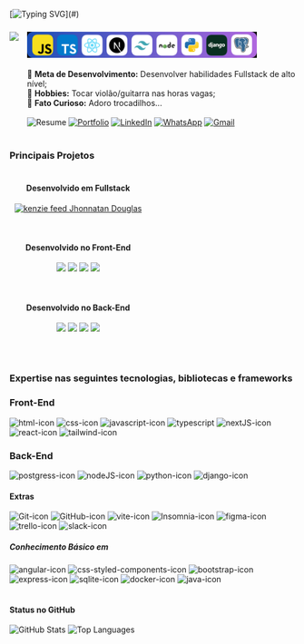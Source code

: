 [![Typing SVG](https://readme-typing-svg.herokuapp.com/?color=ffffff&size=26&center=false&vCenter=true&width=1000&lines=Olá!+Chamo-me+Jhonnatan+Douglas;Sou+estudante+de+Análise+e+Desenvolvimento+de+Sistemas;Já+sou+um+Desenvolvedor+Fullstack;Sou+de+Governador+Valadares,+Minas+Gerais;Seja+bem+vindo!;)](#)


###

<img align="left" style="display: inline-block; margin-right: 15px; margin-bottom: 5px;" height="181" src="https://i.giphy.com/media/26BGIqWh2R1fi6JDa/giphy.webp"/>

###

<div align="left">
  <img src="https://raw.githubusercontent.com/JhonnatanDouglas/PortImgs_/main/github-imgs/github-techs-v3.png" height="46" alt="javascript logo"  />
</div>

<div>
  <br>
  <span>🎯 <strong>Meta de Desenvolvimento:</strong> Desenvolver habilidades Fullstack de alto nível;</span>
  <br>
  <span>🎸 <strong>Hobbies:</strong> Tocar violão/guitarra nas horas vagas;</span>
  <br>
  <span>🤪 <strong>Fato Curioso:</strong> Adoro trocadilhos...</span>
  <br>
</div>

<br>

<div align="left">
    <a style="text-decoration: none;" href="https://drive.google.com/file/d/14P7hw8kIB9BLoXHFEZ3abbLYG3u1WK3E/view" target="_blank"><img src="https://img.shields.io/badge/-Currículo-%2346295A?style=for-the-badge&logo=readme&logoColor=white" alt="Resume" /></a>
    <a href="https://portfolio-jhonnatandev.vercel.app" target="_blank"><img src="https://img.shields.io/badge/portfólio-%23000000.svg?style=for-the-badge&logo=firefox&logoColor=#FF7139" alt="Portfolio" /></a>
    <a href="https://www.linkedin.com/in/jhonnatan-douglas-dev/"><img src="https://img.shields.io/badge/LinkedIn-0077B5?style=for-the-badge&logo=linkedin&logoColor=white" alt="LinkedIn" /></a>
    <a href="https://api.whatsapp.com/send?phone=5533999328785&text=Ol%C3%A1,%20Jhonnatan!%20Tudo%20bem?%0D%0A%0D%0AFiquei%20interessado%20em%20sua%20experi%C3%AAncia%20como%20Desenvolvedor.%20Gostaria%20de%20conversar%20mais%20sobre%20uma%20oportunidade%20de%20emprego%20em%20nossa%20empresa.%0D%0A%0D%0AAguardo%20seu%20retorno%20para%20marcarmos%20uma%20entrevista.%20Obrigado!%0D%0A%0D%0AAtenciosamente,%0D%0ARecrutador%20da%20Empresa" target="_blank"><img src="https://img.shields.io/badge/WhatsApp-25D366?style=for-the-badge&logo=whatsapp&logoColor=white" alt="WhatsApp" /></a>
    <a href="mailto:jhonnatanaraujodev@gmail.com?subject=Oportunidade%20de%20Emprego&body=Ol%C3%A1%20Jhonnatan,%0D%0A%0D%0AGostar%C3%ADamos%20de%20conversar%20sobre%20uma%20oportunidade%20de%20emprego%20na%20nossa%20empresa.%0D%0A%0D%0AAtenciosamente,%0D%0AEquipe%20de%20Recrutamento" target="_blank"><img src="https://img.shields.io/badge/Gmail-D14836?style=for-the-badge&logo=gmail&logoColor=white" alt="Gmail" /></a>
</div>

<br>

<div align="left">
  <h3>Principais Projetos</h3>

  <div style="display: flex; flex-direction: row; flex-wrap: wrap; margin-top: 20px;">
      <div style="text-align: center; width: 48%;">
      <h4>Desenvolvido em Fullstack</h4>
      <a href="https://github.com/JhonnatanDouglas/M6-S01-02_ProjetoFullStack_JhonnatanDouglas_">
        <img style="margin-bottom: 0.75rem;" src="https://github-readme-stats.vercel.app/api/pin/?username=JhonnatanDouglas&repo=M6-S01-02_ProjetoFullStack_JhonnatanDouglas_&bg_color=1e1b4b&border_color=fff&show_icons=true&icon_color=86198f&title_color=fbbf24&text_color=fff" alt="kenzie feed Jhonnatan Douglas" />
      </a>
    </div>
  </div>

  <div style="display: flex; flex-direction: row; flex-wrap: wrap; margin-top: 20px;">
    <div style="text-align: center; width: 48%;">
      <h4>Desenvolvido no Front-End</h4>
      <a href="https://github.com/grupo7-T17/kenzie-feed"><img style="margin-bottom: 0.75rem;" src="https://github-readme-stats.vercel.app/api/pin/?username=grupo7-T17&repo=kenzie-feed&bg_color=141439&border_color=fff&show_icons=true&icon_color=FF1AFF&title_color=fbbf24&text_color=fff" /></a>
      <a href="https://github.com/grupo7-T17/kenzie-feed"><img style="margin-bottom: 0.75rem;" src="https://github-readme-stats.vercel.app/api/pin/?username=Kenzie-Academy-Brasil-Developers&repo=react-entrega-kenzie-hub_JhonnatanDouglas&bg_color=141439&border_color=fff&show_icons=true&icon_color=FF1AFF&title_color=fbbf24&text_color=fff" /></a>
      <a href="https://github.com/grupo7-T17/kenzie-feed"><img style="margin-bottom: 0.75rem;" src="https://github-readme-stats.vercel.app/api/pin/?username=Kenzie-Academy-Brasil-Developers&repo=react-entrega-s1-template-nu-kenzie_JhonnatanDouglas&bg_color=141439&border_color=fff&show_icons=true&icon_color=FF1AFF&title_color=fbbf24&text_color=fff" /></a>
      <a href="https://github.com/grupo7-T17/kenzie-feed"><img style="margin-bottom: 0.75rem;" src="https://github-readme-stats.vercel.app/api/pin/?username=Kenzie-Academy-Brasil-Developers&repo=gitSearchBase_JhonnatanDouglas&bg_color=141439&border_color=fff&show_icons=true&icon_color=FF1AFF&title_color=fbbf24&text_color=fff" /></a>
    </div>
  </div>

  <div style="display: flex; flex-direction: row; flex-wrap: wrap; margin-top: 20px;">
    <div style="text-align: center; width: 48%;">
      <h4>Desenvolvido no Back-End</h4>
      <a href="https://github.com/grupo7-T17/kenzie-feed"><img style="margin-bottom: 0.75rem;" src="https://github-readme-stats.vercel.app/api/pin/?username=JhonnatanDouglas&repo=m5-sp6-projeto-final-kanvas&bg_color=001&border_color=fff&show_icons=true&icon_color=aF1AFF&title_color=fbbf24&text_color=fff" /></a>
      <a href="https://github.com/grupo7-T17/kenzie-feed"><img style="margin-bottom: 0.75rem;" src="https://github-readme-stats.vercel.app/api/pin/?username=JhonnatanDouglas&repo=m5-sp5-bandkamp&bg_color=001&border_color=fff&show_icons=true&icon_color=aF1AFF&title_color=fbbf24&text_color=fff" /></a>
      <a href="https://github.com/grupo7-T17/kenzie-feed"><img style="margin-bottom: 0.75rem;" src="https://github-readme-stats.vercel.app/api/pin/?username=JhonnatanDouglas&repo=m5-sp4-kenzie-buster&bg_color=001&border_color=fff&show_icons=true&icon_color=aF1AFF&title_color=fbbf24&text_color=fff" /></a>
      <a href="https://github.com/grupo7-T17/kenzie-feed"><img style="margin-bottom: 0.75rem;" src="https://github-readme-stats.vercel.app/api/pin/?username=JhonnatanDouglas&repo=m4-sp5-movies-typeorm&bg_color=001&border_color=fff&show_icons=true&icon_color=aF1AFF&title_color=fbbf24&text_color=fff" /></a>
    </div>
  </div>
</div>

<br>
<br>

### Expertise nas seguintes tecnologias, bibliotecas e frameworks

### Front-End

<div align="left">
    <img src="https://img.shields.io/badge/HTML5-E34F26?style=for-the-badge&logo=html5&logoColor=white" alt="html-icon">
    <img src="https://img.shields.io/badge/CSS3-1572B6?style=for-the-badge&logo=css3&logoColor=white" alt="css-icon">
    <img src="https://img.shields.io/badge/JavaScript-F7DF1E?style=for-the-badge&logo=javascript&logoColor=black" alt="javascript-icon">
    <img src="https://img.shields.io/badge/TypeScript-007ACC?style=for-the-badge&logo=typescript&logoColor=white" alt="typescript">
    <img src="https://img.shields.io/badge/Next-black?style=for-the-badge&logo=next.js&logoColor=white" alt="nextJS-icon">
    <img src="https://img.shields.io/badge/React-20232A?style=for-the-badge&logo=react&logoColor=61DAFB" alt="react-icon">
    <img src="https://img.shields.io/badge/Tailwind_CSS-38B2AC?style=for-the-badge&logo=tailwind-css&logoColor=white" alt="tailwind-icon">
</div>

### Back-End

<div align="left">
    <img src="https://img.shields.io/badge/postgres-%23316192.svg?style=for-the-badge&logo=postgresql&logoColor=white" alt="postgress-icon">
    <img src="https://img.shields.io/badge/node.js-6DA55F?style=for-the-badge&logo=node.js&logoColor=white" alt="nodeJS-icon">
    <img src="https://img.shields.io/badge/python-3670A0?style=for-the-badge&logo=python&logoColor=ffdd54" alt="python-icon">
    <img src="https://img.shields.io/badge/django-%23092E20.svg?style=for-the-badge&logo=django&logoColor=white" alt="django-icon">
</div>

#### Extras

<div align="left">
    <img src="https://img.shields.io/badge/Git-E34F26?style=for-the-badge&logo=git&logoColor=white" alt="Git-icon">
    <img src="https://img.shields.io/badge/GitHub-100000?style=for-the-badge&logo=github&logoColor=white" alt="GitHub-icon">
    <img src="https://img.shields.io/badge/Vite-B73BFE?style=for-the-badge&logo=vite&logoColor=FFD62E" alt="vite-icon">
    <img src="https://img.shields.io/badge/Insomnia-5849be?style=for-the-badge&logo=Insomnia&logoColor=white" alt="Insomnia-icon">
    <img src="https://img.shields.io/badge/Figma-F24E1E?style=for-the-badge&logo=figma&logoColor=white" alt="figma-icon">
    <img src="https://img.shields.io/badge/Trello-0052CC?style=for-the-badge&logo=trello&logoColor=white" alt="trello-icon">
    <img src="https://img.shields.io/badge/Slack-4A154B?style=for-the-badge&logo=slack&logoColor=white" alt="slack-icon">
</div>

##### Conhecimento Básico em

<div align="left">
    <img src="https://img.shields.io/badge/angular-%23DD0031.svg?style=for-the-badge&logo=angular&logoColor=white" alt="angular-icon">
    <img src="https://img.shields.io/badge/styled--components-DB7093?style=for-the-badge&logo=styled-components&logoColor=white" alt="css-styled-components-icon">
    <img src="https://img.shields.io/badge/Bootstrap-563D7C?style=for-the-badge&logo=bootstrap&logoColor=white" alt="bootstrap-icon">
    <img src="https://img.shields.io/badge/express.js-%23404d59.svg?style=for-the-badge&logo=express&logoColor=%2361DAFB" alt="express-icon">
    <img src="https://img.shields.io/badge/sqlite-%2307405e.svg?style=for-the-badge&logo=sqlite&logoColor=white" alt="sqlite-icon">
    <img src="https://img.shields.io/badge/docker-%230db7ed.svg?style=for-the-badge&logo=docker&logoColor=white" alt="docker-icon">
    <img src="https://img.shields.io/badge/java-%23ED8B00.svg?style=for-the-badge&logo=openjdk&logoColor=white" alt="java-icon">
</div>
<br>

<div align="left">

#### Status no GitHub

</div>
<div align="left">
  <img src="https://github-readme-stats.vercel.app/api?username=JhonnatanDouglas&hide_title=true&hide_rank=true&show_icons=true&include_all_commits=true&count_private=true&disable_animations=false&theme=nord&locale=pt-br&hide_border=false" height="140" alt="GitHub Stats" />
  <img src="https://github-readme-stats.vercel.app/api/top-langs?username=JhonnatanDouglas&locale=pt-br&hide_title=true&layout=compact&card_width=320&langs_count=4&theme=nord&hide_border=false" height="140" alt="Top Languages" />
</div>
